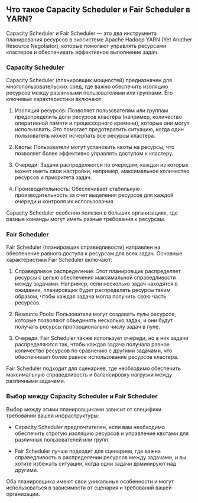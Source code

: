 ## Что такое Capacity Scheduler и Fair Scheduler в YARN?

Capacity Scheduler и Fair Scheduler — это два инструмента планирования ресурсов в экосистеме Apache Hadoop YARN (Yet Another Resource Negotiator), которые помогают управлять ресурсами кластеров и обеспечивать эффективное выполнение задач.

### Capacity Scheduler

Capacity Scheduler (планировщик мощностей) предназначен для многопользовательских сред, где важно обеспечить изоляцию ресурсов между различными пользователями или группами. Его ключевые характеристики включают:

1. Изоляция ресурсов: Позволяет пользователям или группам предопределить доли ресурсов кластера (например, количество оперативной памяти и процессорного времени), которые они могут использовать. Это помогает предотвратить ситуацию, когда один пользователь может исчерпать все ресурсы кластера.

2. Квоты: Пользователи могут установить квоты на ресурсы, что позволяет более эффективно управлять доступом к кластеру.

3. Очереди: Задачи распределяются по очередям, каждая из которых может иметь свои настройки, например, максимальное количество ресурсов и приоритета задач.

4. Производительность: Обеспечивает стабильную производительность за счет выделения ресурсов для каждой очереди и контроля их использования.

Capacity Scheduler особенно полезен в больших организациях, где разные команды могут иметь разные требования к ресурсам.

### Fair Scheduler

Fair Scheduler (планировщик справедливости) направлен на обеспечение равного доступа к ресурсам для всех задач. Основные характеристики Fair Scheduler включают:

1. Справедливое распределение: Этот планировщик распределяет ресурсы с целью обеспечения максимальной справедливости между задачами. Например, если несколько задач находятся в ожидании, планировщик будет распределять ресурсы таким образом, чтобы каждая задача могла получить свою часть ресурсов.

2. Resource Pools: Пользователи могут создавать пулы ресурсов, которые позволяют объединять несколько задач, и они будут получать ресурсы пропорционально числу задач в пуле.

3. Очереди: Fair Scheduler также использует очереди, но в них задачи распределяются так, чтобы каждая задача получала равное количество ресурсов по сравнению с другими задачами, что обеспечивает более равное использование ресурсов кластера.

Fair Scheduler подходит для сценариев, где необходимо обеспечить максимальную справедливость и балансировку нагрузки между различными задачами.

### Выбор между Capacity Scheduler и Fair Scheduler

Выбор между этими планировщиками зависит от специфики требований вашей инфраструктуры:

- Capacity Scheduler предпочтителен, если вам необходимо обеспечить строгую изоляцию ресурсов и управление квотами для различных пользователей или групп.

- Fair Scheduler лучше подходит для сценариев, где важна справедливость в распределении ресурсов между задачами, и вы хотите избежать ситуации, когда одни задачи доминируют над другими.

Оба планировщика имеют свои уникальные особенности и могут использоваться в зависимости от сценария и требований вашей организации.